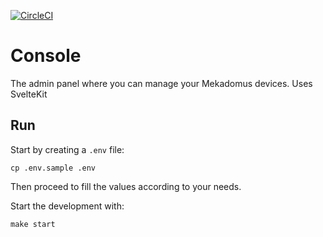 [![CircleCI](https://dl.circleci.com/status-badge/img/gh/mekadomus/console/tree/master.svg?style=svg)](https://dl.circleci.com/status-badge/redirect/gh/mekadomus/console/tree/master)

# Console

The admin panel where you can manage your Mekadomus devices. Uses SvelteKit

## Run

Start by creating a `.env` file:

```
cp .env.sample .env
```

Then proceed to fill the values according to your needs.

Start the development with:

```
make start
```
